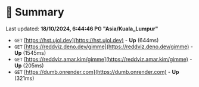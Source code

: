 # 📖 Summary
Last updated: **18/10/2024, 6:44:46 PG "Asia/Kuala_Lumpur"**

- `GET` [https://hst.ujol.dev](https://hst.ujol.dev) - **Up** (644ms)
- `GET` [https://reddviz.deno.dev/gimme](https://reddviz.deno.dev/gimme) - **Up** (1545ms)
- `GET` [https://reddviz.amar.kim/gimme](https://reddviz.amar.kim/gimme) - **Up** (205ms)
- `GET` [https://dumb.onrender.com](https://dumb.onrender.com) - **Up** (321ms)

